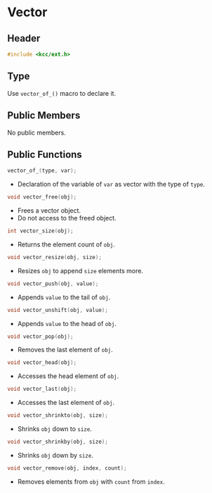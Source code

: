 
# Vector

## Header

```c
#include <kcc/ext.h>
```

## Type

Use `vector_of_()` macro to declare it.

## Public Members

No public members.

## Public Functions

```c
vector_of_(type, var);
```
*   Declaration of the variable of `var` as vector with the type of `type`.

```c
void vector_free(obj);
```
*   Frees a vector object.
*   Do not access to the freed object.

```c
int vector_size(obj);
```
*   Returns the element count of `obj`.

```c
void vector_resize(obj, size);
```
*   Resizes `obj` to append `size` elements more.

```c
void vector_push(obj, value);
```
*   Appends `value` to the tail of `obj`.

```c
void vector_unshift(obj, value);
```
*   Appends `value` to the head of `obj`.

```c
void vector_pop(obj);
```
*   Removes the last element of `obj`.

```c
void vector_head(obj);
```
*   Accesses the head element of `obj`.

```c
void vector_last(obj);
```
*   Accesses the last element of `obj`.

```c
void vector_shrinkto(obj, size);
```
*   Shrinks `obj` down to `size`.

```c
void vector_shrinkby(obj, size);
```
*   Shrinks `obj` down by `size`.

```c
void vector_remove(obj, index, count);
```
*   Removes elements from `obj` with `count` from `index`.
